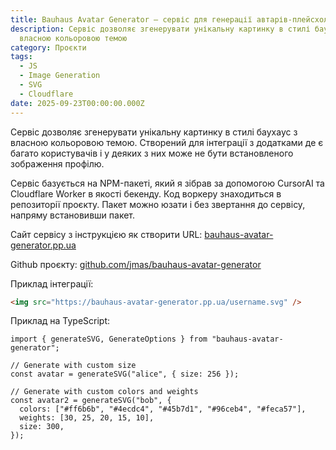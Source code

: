 ```yaml
---
title: Bauhaus Avatar Generator – сервіс для генерації автарів-плейсхолдерів
description: Сервіс дозволяє згенерувати унікальну картинку в стилі баухаус з
  власною кольоровою темою
category: Проєкти
tags:
  - JS
  - Image Generation
  - SVG
  - Cloudflare
date: 2025-09-23T00:00:00.000Z
---
```

Сервіс дозволяє згенерувати унікальну картинку в стилі баухаус з власною кольоровою темою. Створений для інтеграції з додатками де є багато користувачів і у деяких з них може не бути встановленого зображення профілю.

Сервіс базується на NPM-пакеті, який я зібрав за допомогою CursorAI та Cloudflare Worker в якості бекенду. Код воркеру знаходиться в репозиторії проєкту. Пакет можно юзати і без звертання до сервісу, напряму встановивши пакет.

Сайт сервісу з інструкцією як створити URL: [bauhaus-avatar-generator.pp.ua](https://bauhaus-avatar-generator.pp.ua)

Github проєкту: [github.com/jmas/bauhaus-avatar-generator](https://github.com/jmas/bauhaus-avatar-generator)

Приклад інтеграції:
```html
<img src="https://bauhaus-avatar-generator.pp.ua/username.svg" />
```

Приклад на TypeScript:
```tsx
import { generateSVG, GenerateOptions } from "bauhaus-avatar-generator";

// Generate with custom size
const avatar = generateSVG("alice", { size: 256 });

// Generate with custom colors and weights
const avatar2 = generateSVG("bob", {
  colors: ["#ff6b6b", "#4ecdc4", "#45b7d1", "#96ceb4", "#feca57"],
  weights: [30, 25, 20, 15, 10],
  size: 300,
});
```